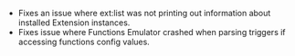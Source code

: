 - Fixes an issue where ext:list was not printing out information about installed Extension instances.
- Fixes issue where Functions Emulator crashed when parsing triggers if accessing functions config values.
